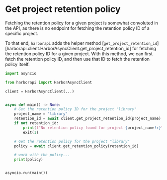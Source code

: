 # Get project retention policy

Fetching the retention policy for a given project is somewhat convoluted in the API, as there is no endpoint for fetching the retention policy ID of a specific project.

To that end, `harborapi` adds the helper method [`get_project_retention_id`][harborapi.client.HarborAsyncClient.get_project_retention_id] for fetching the retention policy ID for a given project. With this method, we can first fetch the retention policy ID, and then use that ID to fetch the retention policy itself.


```py
import asyncio

from harborapi import HarborAsyncClient

client = HarborAsyncClient(...)


async def main() -> None:
    # Get the retention policy ID for the project "library"
    project_name = "library"
    retention_id = await client.get_project_retention_id(project_name)
    if not retention_id:
        print(f"No retention policy found for project {project_name!r}")
        exit(1)

    # Get the retention policy for the project "library"
    policy = await client.get_retention_policy(retention_id)

    # work with the policy...
    print(policy)


asyncio.run(main())
```
